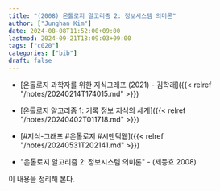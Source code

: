 ```yaml
---
title: "(2008) 온톨로지 알고리즘 2: 정보시스템 의미론"
author: ["Junghan Kim"]
date: 2024-08-08T11:52:00+09:00
lastmod: 2024-09-21T18:09:03+09:00
tags: ["c020"]
categories: ["bib"]
draft: false
---
```


-   [온톨로지 과학자를 위한 지식그래프 (2021) - 김학래]({{< relref "/notes/20240214T174015.md" >}})
-   [온톨로지 알고리즘 1: 기록 정보 지식의 세계]({{< relref "/notes/20240402T011718.md" >}})
-   [#지식-그래프 #온톨로지 #시맨틱웹]({{< relref "/notes/20240531T202141.md" >}})

-   "온톨로지 알고리즘 2: 정보시스템 의미론" - (제등효 2008)

이 내용을 정리해 본다.
